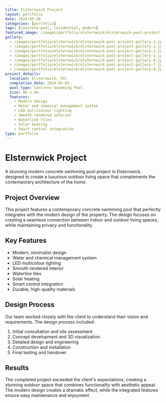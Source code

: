 ```yaml
---
title: Elsternwick Project
layout: portfolio
date: 2024-03-20
categories: [portfolio]
tags: [concrete-pool, residential, modern]
featured_image: /images/portfolio/elsternwick/elsternwick-pool-project-main.jpg
gallery:
  - /images/portfolio/elsternwick/elsternwick-pool-project-gallery-1.jpg
  - /images/portfolio/elsternwick/elsternwick-pool-project-gallery-2.jpg
  - /images/portfolio/elsternwick/elsternwick-pool-project-gallery-3.jpg
  - /images/portfolio/elsternwick/elsternwick-pool-project-gallery-5.jpg
  - /images/portfolio/elsternwick/elsternwick-pool-project-gallery-6.jpg
  - /images/portfolio/elsternwick/elsternwick-pool-project-gallery-7.jpg
  - /images/portfolio/elsternwick/elsternwick-pool-project-gallery-8.jpg
project_details:
  location: Elsternwick, VIC
  completion_date: 2024-02-01
  pool_type: Concrete Swimming Pool
  size: 8m x 4m
  features:
    - Modern design
    - Water and chemical management system
    - LED multicolour lighting
    - Smooth rendered interior
    - Waterline tiles
    - Solar heating
    - Smart control integration
type: portfolio
---
```


# Elsternwick Project

A stunning modern concrete swimming pool project in Elsternwick, designed to create a luxurious outdoor living space that complements the contemporary architecture of the home.

## Project Overview

This project features a contemporary concrete swimming pool that perfectly integrates with the modern design of the property. The design focuses on creating a seamless connection between indoor and outdoor living spaces, while maintaining privacy and functionality.

## Key Features

- Modern, minimalist design
- Water and chemical management system
- LED multicolour lighting
- Smooth rendered interior
- Waterline tiles
- Solar heating
- Smart control integration
- Durable, high-quality materials

## Design Process

Our team worked closely with the client to understand their vision and requirements. The design process included:

1. Initial consultation and site assessment
2. Concept development and 3D visualization
3. Detailed design and engineering
4. Construction and installation
5. Final testing and handover

## Results

The completed project exceeded the client's expectations, creating a stunning outdoor space that combines functionality with aesthetic appeal. The modern design creates a dramatic effect, while the integrated features ensure easy maintenance and enjoyment.
